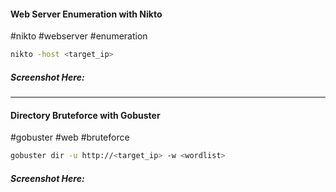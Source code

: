#### Web Server Enumeration with Nikto
#nikto #webserver #enumeration
```bash
nikto -host <target_ip>
```
##### Screenshot Here:

---
#### Directory Bruteforce with Gobuster
#gobuster #web #bruteforce
```bash
gobuster dir -u http://<target_ip> -w <wordlist>
```
##### Screenshot Here: